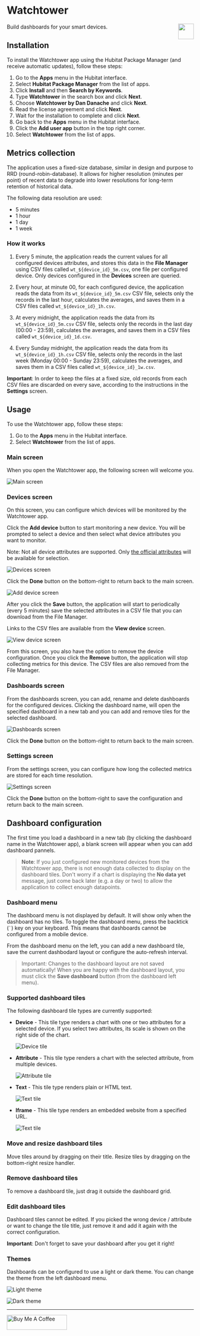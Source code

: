 # Watchtower

<img src="icon.png" style="height: 42px !important; float: right; margin-bottom: 10px">
Build dashboards for your smart devices.

## Installation

To install the Watchtower app using the Hubitat Package Manager (and receive automatic updates), follow these steps:

1. Go to the **Apps** menu in the Hubitat interface.
2. Select **Hubitat Package Manager** from the list of apps.
3. Click **Install** and then **Search by Keywords**.
4. Type **Watchtower** in the search box and click **Next**.
5. Choose **Watchtower by Dan Danache** and click **Next**.
6. Read the license agreement and click **Next**.
7. Wait for the installation to complete and click **Next**.
8. Go back to the **Apps** menu in the Hubitat interface.
9. Click the **Add user app** button in the top right corner.
10. Select **Watchtower** from the list of apps.

## Metrics collection

The application uses a fixed-size database, similar in design and purpose to RRD (round-robin-database). It allows for higher resolution (minutes per point) of recent data to degrade into lower resolutions for long-term retention of historical data.

The following data resolution are used:
- 5 minutes
- 1 hour
- 1 day
- 1 week

### How it works

1. Every 5 minute, the application reads the current values for all configured devices attributes, and stores this data in the **File Manager** using CSV files called `wt_${device_id}_5m.csv`, one file per configured device. Only devices configured in the  **Devices** screen are queried.

1. Every hour, at minute 00, for each configured device, the application reads the data from its `wt_${device_id}_5m.csv` CSV file, selects only the records in the last hour, calculates the averages, and saves them in a CSV files called `wt_${device_id}_1h.csv`.

1. At every midnight, the application reads the data from its `wt_${device_id}_5m.csv` CSV file, selects only the records in the last day (00:00 - 23:59), calculates the averages, and saves them in a CSV files called `wt_${device_id}_1d.csv`.

1. Every Sunday midnight, the application reads the data from its `wt_${device_id}_1h.csv` CSV file, selects only the records in the last week (Monday 00:00 - Sunday 23:59), calculates the averages, and saves them in a CSV files called `wt_${device_id}_1w.csv`.

**Important**: In order to keep the files at a fixed size, old records from each CSV files are discarded on every save, according to the instructions in the **Settings** screen.

## Usage

To use the Watchtower app, follow these steps:

1. Go to the **Apps** menu in the Hubitat interface.
2. Select **Watchtower** from the list of apps.

### Main screen

When you open the Watchtower app, the following screen will welcome you.

![Main screen](img/main.png)

### Devices screen

On this screen, you can configure which devices will be monitored by the Watchtower app.

Click the **Add device** button to start monitoring a new device. You will be prompted to select a device and then select what device attributes you want to monitor.

Note: Not all device attributes are supported. Only [the official attributes](https://docs2.hubitat.com/en/developer/driver/capability-list) will be available for selection.

![Devices screen](img/devices.png)

Click the **Done** button on the bottom-right to return back to the main screen.

![Add device screen](img/add-device.png)

After you click the **Save** button, the application will start to periodically (every 5 minutes) save the selected attributes in a CSV file that you can download from the File Manager.

Links to the CSV files are available from the **View device** screen.

![View device screen](img/view-device.png)

From this screen, you also have the option to remove the device configuration. Once you click the **Remove** button, the application will stop collecting metrics for this device. The CSV files are also removed from the File Manager.

### Dashboards screen

From the dashboards screen, you can add, rename and delete dashboards for the configured devices. Clicking the dashboard name, will open the specified dashboard in a new tab and you can add and remove tiles for the selected dashboard.

![Dashboards screen](img/dashboards.png)

Click the **Done** button on the bottom-right to return back to the main screen.

### Settings screen

From the settings screen, you can configure how long the collected metrics are stored for each time resolution.

![Settings screen](img/settings.png)

Click the **Done** button on the bottom-right to save the configuration and return back to the main screen.

## Dashboard configuration

The first time you load a dashboard in a new tab (by clicking the dashboard name in the Watchtower app), a blank screen will appear when you can add dashboard pannels.

> **Note**: If you just configured new monitored devices from the Watchtower app, there is not enough data collected to display on the dashboard tiles. Don't worry if a chart is displaying the **No data yet** message, just come back later (e.g. a day or two) to allow the application to collect enough datapoints.

### Dashboard menu

The dashboard menu is not displayed by default. It will show only when the dashboard has no tiles. To toggle the dashboard menu, press the backtick (`` ` ``) key on your keyboard. This means that dashboards cannot be configured from a mobile device.

From the dashboard menu on the left, you can add a new dashboard tile, save the current dashbodard layout or configure the auto-refresh interval.

> Important: Changes to the dashboard layout are not saved automatically! When you are happy with the dashboard layout, you must click the **Save dashboard** button (from the dashboard left menu).

### Supported dashboard tiles

The following dashboard tile types are currently supported:

- **Device** - This tile type renders a chart with one or two attributes for a selected device. If you select two attributes, its scale is shown on the right side of the chart.

   ![Device tile](img/tile-device.png)

- **Attribute** - This tile type renders a chart with the selected attribute, from multiple devices.

   ![Attribute tile](img/tile-attribute.png)

- **Text** - This tile type renders plain or HTML text.

   ![Text tile](img/tile-text.png)

- **Iframe** - This tile type renders an embedded website from a specified URL.

   ![Text tile](img/tile-iframe.png)

### Move and resize dashboard tiles

Move tiles around by dragging on their title. Resize tiles by dragging on the bottom-right resize handler.

### Remove dashboard tiles

To remove a dashboard tile, just drag it outside the dashboard grid.

### Edit dashboard tiles

Dashboard tiles cannot be edited. If you picked the wrong device / attribute or want to change the tile title, just remove it and add it again with the correct configuration.

**Important**: Don't forget to save your dashboard after you get it right!

### Themes
Dashboards can be configured to use a light or dark theme. You can change the theme from the left dashboard menu.

![Light theme](img/theme-light.png)

![Dark theme](img/theme-dark.png)


---
[<img src="https://cdn.buymeacoffee.com/buttons/v2/default-yellow.png" alt="Buy Me A Coffee" style="height: 40px !important;width: 162px !important">](https://www.buymeacoffee.com/dandanache)

